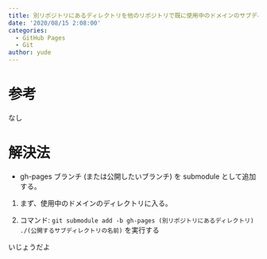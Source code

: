 ```yaml
---
title: 別リポジトリにあるディレクトリを他のリポジトリで既に使用中のドメインのサブディレクトリとしてGitHub Pagesで公開する
date: '2020/08/15 2:08:00'
categories:
  - GitHub Pages
  - Git
author: yude
---
```


# 参考
なし

# 解決法
* gh-pages ブランチ (または公開したいブランチ) を submodule として追加する。  

1. まず、使用中のドメインのディレクトリに入る。

1. コマンド: `git submodule add -b gh-pages (別リポジトリにあるディレクトリ) ./(公開するサブディレクトリの名前)` を実行する

いじょうだよ
